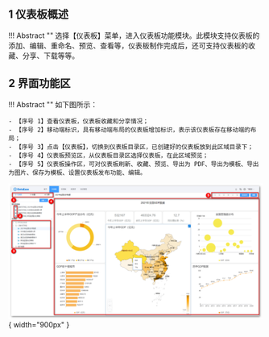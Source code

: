 ## 1 仪表板概述

!!! Abstract ""
	选择【仪表板】菜单，进入仪表板功能模块。此模块支持仪表板的添加、编辑、重命名、预览、查看等，仪表板制作完成后，还可支持仪表板的收藏、分享、下载等等。

## 2 界面功能区

!!! Abstract ""
	如下图所示：

	- 【序号 1】查看仪表板，仪表板收藏和分享情况；
	- 【序号 2】移动端标识，具有移动端布局的仪表板增加标识，表示该仪表板存在移动端的布局；
	- 【序号 3】点击【仪表板】，切换到仪表板目录区，已创建好的仪表板放到此区域目录下；
	- 【序号 4】仪表板预览区，从仪表板目录区选择仪表板，在此区域预览；
	- 【序号 5】仪表板操作区，可对仪表板刷新、收藏、预览、导出为 PDF、导出为模板、导出为图片、保存为模板、设置仪表板发布功能、编辑。


![界面功能区](../img/dashboard_generation/界面功能区.png){ width="900px" }
